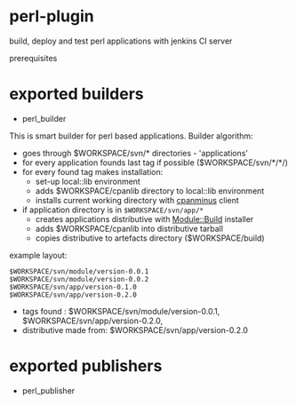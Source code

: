 perl-plugin
===========

build, deploy and test perl applications with jenkins CI server 

prerequisites

exported builders
===
- perl_builder

This is smart builder for perl based applications. Builder algorithm:
- goes through $WORKSPACE/svn/* directories - 'applications'
- for every application founds last tag if possible ($WORKSPACE/svn/\*/\*/)
- for every found tag makes installation:
    - set-up local::lib environment 
    - adds $WORKSPACE/cpanlib directory to local::lib environment
    - installs current working directory with [cpanminus](http://search.cpan.org/perldoc?cpanm) client
- if application directory is in `$WORKSPACE/svn/app/*`
    - creates applications distributive with [Module::Build](http://search.cpan.org/perldoc?Module%3A%3ABuild) installer 
    - adds $WORKSPACE/cpanlib into distributive tarball
    - copies distributive to artefacts directory ($WORKSPACE/build)


example layout:

    $WORKSPACE/svn/module/version-0.0.1
    $WORKSPACE/svn/module/version-0.0.2
    $WORKSPACE/svn/app/version-0.1.0
    $WORKSPACE/svn/app/version-0.2.0

- tags found : $WORKSPACE/svn/module/version-0.0.1, $WORKSPACE/svn/app/version-0.2.0, 
- distributive made from: $WORKSPACE/svn/app/version-0.2.0

exported publishers
===
- perl_publisher
